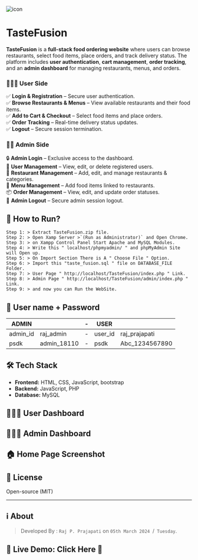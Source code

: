 ![icon](screenshots/horizon_cars_logo_128x128.png)
# TasteFusion
**TasteFusion** is a **full-stack food ordering website** where users can browse restaurants, select food items, place orders, and track delivery status. The platform includes **user authentication**, **cart management**, **order tracking**, and an **admin dashboard** for managing restaurants, menus, and orders.

### **🙍🏻‍♂️ User Side**  
✅ **Login & Registration** – Secure user authentication.  
✅ **Browse Restaurants & Menus** – View available restaurants and their food items.  
✅ **Add to Cart & Checkout** – Select food items and place orders.  
✅ **Order Tracking** – Real-time delivery status updates.  
✅ **Logout** – Secure session termination.  

### **👨‍💼 Admin Side**  
🔒 **Admin Login** – Exclusive access to the dashboard.  
👥 **User Management** – View, edit, or delete registered users.  
🏪 **Restaurant Management** – Add, edit, and manage restaurants & categories.  
🍔 **Menu Management** – Add food items linked to restaurants.  
📦 **Order Management** – View, edit, and update order statuses.  
🚪 **Admin Logout** – Secure admin session logout.  

## **🚀 How to Run?** 
```
Step 1: > Extract TasteFusion.zip file.
Step 2: > Open Xamp Server >`(Run as Administrator)` and Open Chrome.
Step 3: > on Xampp Control Panel Start Apache and MySQL Modules.
Step 4: > Write this " localhost/phpmyadmin/ " and phpMyAdmin Site will Open up.
Step 5: > On Import Section There is A " Choose File " Option.
Step 6: > Import this "taste_fusion.sql " file on DATABASE_FILE Folder.
Step 7: > User Page " http://localhost/TasteFusion/index.php " Link.
Step 8: > Admin Page " http://localhost/TasteFusion/admin/index.php " Link.
Step 9: > and now you can Run the WebSite.
```

## **🔐 User name + Password** 
|    ADMIN  |     |- |  USER   |               |
|-----------|------------|-|---------|----------------------|
| admin_id  | raj_admin  |-|  user_id   |  raj_prajapati |
| psdk      | admin_18110|-|  psdk   |  Abc_1234567890      |

## **🛠 Tech Stack**  
- **Frontend:** HTML, CSS, JavaScript, bootstrap
- **Backend:** JavaScript, PHP  
- **Database:** MySQL

## **🙍🏻‍♂️ User Dashboard**  
## **👨🏻‍💻 Admin Dashboard**  
## **🏠 Home Page Screenshot**  

## **📜 License**  
Open-source (MIT)  

---    
## ℹ️ About
>Developed By : `Raj P. Prajapati` on `05th March 2024 `/` Tuesday`. 

🔗 Live Demo: Click Here 🚀 
--- 